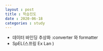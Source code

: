 ```yaml
---
layout : post
title : 학습진도
date : 2020-06-18
categories : study
---
```

+ 데이터 바인딩 추상화 :converter 와 formatter
+ SpEL(스프링 Ex Lan )
